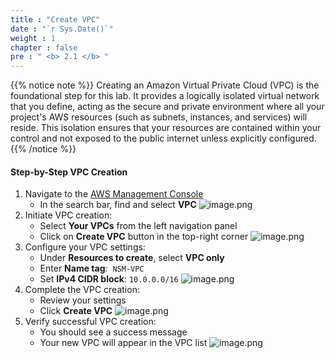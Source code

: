 ```yaml
---
title : "Create VPC"
date : "`r Sys.Date()`"
weight : 1
chapter : false
pre : " <b> 2.1 </b> "
---
```


{{% notice note %}}
Creating an Amazon Virtual Private Cloud (VPC) is the foundational step for this lab. It provides a logically isolated virtual network that you define, acting as the secure and private environment where all your project's AWS resources (such as subnets, instances, and services) will reside. This isolation ensures that your resources are contained within your control and not exposed to the public internet unless explicitly configured.
{{% /notice %}}

#### Step-by-Step VPC Creation

1. Navigate to the [AWS Management Console](https://aws.amazon.com/console/)
    - In the search bar, find and select **VPC**
    ![image.png](../images/2/2.1/image.png)
2. Initiate VPC creation:
    - Select **Your VPCs** from the left navigation panel
    - Click on **Create VPC** button in the top-right corner
    ![image.png](/images/2/2.1/image%201.png)
3. Configure your VPC settings:
    - Under **Resources to create**, select **VPC only**
    - Enter **Name tag**:  `NSM-VPC`
    - Set **IPv4 CIDR block**: `10.0.0.0/16`
    ![image.png](/images/2/2.1/image%202.png)
4. Complete the VPC creation:
    - Review your settings
    - Click **Create VPC**
    ![image.png](/images/2/2.1/image%203.png)
5. Verify successful VPC creation:
    - You should see a success message
    - Your new VPC will appear in the VPC list
    ![image.png](/images/2/2.1/image%204.png)